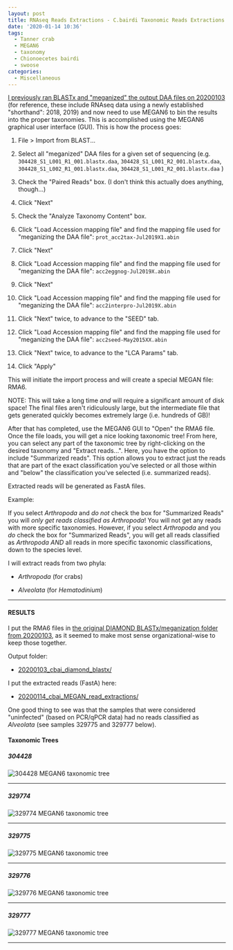```yaml
---
layout: post
title: RNAseq Reads Extractions - C.bairdi Taxonomic Reads Extractions with MEGAN6 on swoose
date: '2020-01-14 10:36'
tags:
  - Tanner crab
  - MEGAN6
  - taxonomy
  - Chionoecetes bairdi
  - swoose
categories:
  - Miscellaneous
---
```

[I previously ran BLASTx and "meganized" the output DAA files on 20200103](https://robertslab.github.io/sams-notebook/2020/01/03/Transcriptome-Annotation-C.bairdi-Using-DIAMOND-BLASTx-on-Mox-and-MEGAN6-Meganizer.html) (for reference, these include RNAseq data using a newly established "shorthand": 2018, 2019) and now need to use MEGAN6 to bin the results into the proper taxonomies. This is accomplished using the MEGAN6 graphical user interface (GUI). This is how the process goes:

1. File > Import from BLAST...

2. Select all "meganized" DAA files for a given set of sequencing (e.g. `304428_S1_L001_R1_001.blastx.daa`, `304428_S1_L001_R2_001.blastx.daa`, `304428_S1_L002_R1_001.blastx.daa`, `304428_S1_L001_R2_001.blastx.daa` )

3. Check the "Paired Reads" box. (I don't think this actually does anything, though...)

4. Click "Next"

5. Check the "Analyze Taxonomy Content" box.

6. Click "Load Accession mapping file" and find the mapping file used for "meganizing the DAA file": `prot_acc2tax-Jul2019X1.abin`

7. Click "Next"

8. Click "Load Accession mapping file" and find the mapping file used for "meganizing the DAA file": `acc2eggnog-Jul2019X.abin`

9. Click "Next"

10. Click "Load Accession mapping file" and find the mapping file used for "meganizing the DAA file": `acc2interpro-Jul2019X.abin`

11. Click "Next" twice, to advance to the "SEED" tab.

12. Click "Load Accession mapping file" and find the mapping file used for "meganizing the DAA file": `acc2seed-May2015XX.abin`

13. Click "Next" twice, to advance to the "LCA Params" tab.

14. Click "Apply"

This will initiate the import process and will create a special MEGAN file: RMA6.

NOTE: This will take a long time _and_ will require a significant amount of disk space! The final files aren't ridiculously large, but the intermediate file that gets generated quickly becomes extremely large (i.e. hundreds of GB)!


After that has completed, use the MEGAN6 GUI to "Open" the RMA6 file. Once the file loads, you will get a nice looking taxonomic tree! From here, you can select any part of the taxonomic tree by right-clicking on the desired taxonomy and "Extract reads...". Here, you have the option to include "Summarized reads". This option allows you to extract just the reads that are part of the exact classification you've selected or all those within and "below" the classification you've selected (i.e. summarized reads).

Extracted reads will be generated as FastA files.

Example:

If you select _Arthropoda_ and _do not_ check the box for "Summarized Reads" you will _only get reads classified as Arthropoda_! You will not get any reads with more specific taxonomies. However, if you select _Arthropoda_ and you _do_ check the box for "Summarized Reads", you will get all reads classified as _Arthropoda_ _AND_ all reads in more specific taxonomic classifications, down to the species level.

I will extract reads from two phyla:

- _Arthropoda_ (for crabs)

- _Alveolata_ (for _Hematodinium_)

---

#### RESULTS

I put the RMA6 files in [the original DIAMOND BLASTx/meganization folder from 20200103](https://robertslab.github.io/sams-notebook/2020/01/03/Transcriptome-Annotation-C.bairdi-Using-DIAMOND-BLASTx-on-Mox-and-MEGAN6-Meganizer.html), as it seemed to make most sense organizational-wise to keep those together.

Output folder:

- [20200103_cbai_diamond_blastx/](https://gannet.fish.washington.edu/Atumefaciens/20200103_cbai_diamond_blastx/)


I put the extracted reads (FastA) here:

- [20200114_cbai_MEGAN_read_extractions/](https://gannet.fish.washington.edu/Atumefaciens/20200114_cbai_MEGAN_read_extractions/)


One good thing to see was that the samples that were considered "uninfected" (based on PCR/qPCR data) had no reads classified as _Alveolata_ (see samples 329775 and 329777 below).


#### Taxonomic Trees

##### 304428

![304428 MEGAN6 taxonomic tree](https://github.com/RobertsLab/sams-notebook/blob/master/images/screencaps/20200103_cbai_diamond_blastx_MEGAN_import_304428.png?raw=true)

---

##### 329774

![329774 MEGAN6 taxonomic tree](https://github.com/RobertsLab/sams-notebook/blob/master/images/screencaps/20200103_cbai_diamond_blastx_MEGAN_import_329774.png?raw=true)

---

##### 329775

![329775 MEGAN6 taxonomic tree](https://github.com/RobertsLab/sams-notebook/blob/master/images/screencaps/20200103_cbai_diamond_blastx_MEGAN_import_329775.png?raw=true)

---

##### 329776

![329776 MEGAN6 taxonomic tree](https://github.com/RobertsLab/sams-notebook/blob/master/images/screencaps/20200103_cbai_diamond_blastx_MEGAN_import_329776.png?raw=true)

---

##### 329777

![329777 MEGAN6 taxonomic tree](https://github.com/RobertsLab/sams-notebook/blob/master/images/screencaps/20200103_cbai_diamond_blastx_MEGAN_import_329777.png?raw=true)

---
